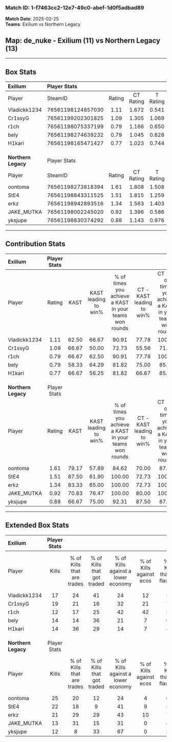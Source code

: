 ### Match ID: 1-f7463cc2-12e7-49c0-abef-1d0f5adbad89  
**Match Date**: 2025-02-25  
**Teams**: Exilium vs Northern Legacy  

## **Map**: de_nuke - Exilium (11) vs Northern Legacy (13)  
---  

## Box Stats  

| **Exilium**         | Player Stats      |        |           |          |       |       |       |         |        |      |     |
| :- | :- | :-: | :-: | :-: | :-: | :-: | :-: | :-: | :-: | :-: | :-: |
| Player              | SteamID           | Rating | CT Rating | T Rating | KAST  |  ADR  | Kills | Assists | Deaths | K/D  | HS% |
| Vladickk1234        | 76561198124857030 |  1.11  |   1.672   |  0.541   | 62.50 | 93.2  |  17   |    8    |   16   | 1.06 | 58  |
| Cr1ssyG             | 76561199202301825 |  1.09  |   1.305   |  1.069   | 66.67 | 86.0  |  19   |    2    |   19   | 1.00 | 26  |
| r1ch                | 76561198075337199 |  0.79  |   1.166   |  0.650   | 66.67 | 64.9  |  12   |    6    |   19   | 0.63 | 41  |
| bely                | 76561198274639232 |  0.79  |   1.045   |  0.628   | 58.33 | 68.3  |  14   |    1    |   19   | 0.74 | 42  |
| H1kari              | 76561198165471427 |  0.77  |   1.023   |  0.744   | 66.67 | 51.2  |  14   |    0    |   20   | 0.70 | 42  |
|                     |                   |        |           |          |       |       |       |         |        |      |     |
|                     |                   |        |           |          |       |       |       |         |        |      |     |
|                     |                   |        |           |          |       |       |       |         |        |      |     |
| **Northern Legacy** | Player Stats      |        |           |          |       |       |       |         |        |      |     |
| Player              | SteamID           | Rating | CT Rating | T Rating | KAST  |  ADR  | Kills | Assists | Deaths | K/D  | HS% |
| oontoma             | 76561198273818394 |  1.61  |   1.808   |  1.508   | 79.17 | 118.5 |  25   |    6    |   15   | 1.67 | 36  |
| StE4                | 76561198843311525 |  1.51  |   1.815   |  1.259   | 87.50 | 86.3  |  22   |    3    |   12   | 1.83 | 45  |
| erkz                | 76561198942893516 |  1.34  |   1.563   |  1.403   | 83.33 | 79.5  |  21   |    4    |   16   | 1.31 | 52  |
| JAKE_MUTKA          | 76561198002245020 |  0.92  |   1.396   |  0.586   | 70.83 | 58.7  |  13   |    4    |   15   | 0.87 | 38  |
| yksjupe             | 76561198830374292 |  0.88  |   1.143   |  0.976   | 66.67 | 77.1  |  12   |   13    |   18   | 0.67 | 41  |
---  

## Contribution Stats  

| **Exilium**         | Player Stats |       |                      |                                                        |                           |                                                             |                          |                                                            |
| :- | :-: | :-: | :-: | :-: | :-: | :-: | :-: | :-: |
| Player              |    Rating    | KAST  | KAST leading to win% | % of times you achieve a KAST in your teams won rounds | CT - KAST leading to win% | CT - % of times you achieve a KAST in your teams won rounds | T - KAST leading to win% | T - % of times you achieve a KAST in your teams won rounds |
| Vladickk1234        |     1.11     | 62.50 |        66.67         |                         90.91                          |           77.78           |                           100.00                            |          50.00           |                           75.00                            |
| Cr1ssyG             |     1.09     | 66.67 |        50.00         |                         72.73                          |           55.56           |                            71.43                            |          42.86           |                           75.00                            |
| r1ch                |     0.79     | 66.67 |        62.50         |                         90.91                          |           77.78           |                           100.00                            |          42.86           |                           75.00                            |
| bely                |     0.79     | 58.33 |        64.29         |                         81.82                          |           75.00           |                            85.71                            |          50.00           |                           75.00                            |
| H1kari              |     0.77     | 66.67 |        56.25         |                         81.82                          |           66.67           |                            85.71                            |          42.86           |                           75.00                            |
|                     |              |       |                      |                                                        |                           |                                                             |                          |                                                            |
|                     |              |       |                      |                                                        |                           |                                                             |                          |                                                            |
|                     |              |       |                      |                                                        |                           |                                                             |                          |                                                            |
| **Northern Legacy** | Player Stats |       |                      |                                                        |                           |                                                             |                          |                                                            |
| Player              |    Rating    | KAST  | KAST leading to win% | % of times you achieve a KAST in your teams won rounds | CT - KAST leading to win% | CT - % of times you achieve a KAST in your teams won rounds | T - KAST leading to win% | T - % of times you achieve a KAST in your teams won rounds |
| oontoma             |     1.61     | 79.17 |        57.89         |                         84.62                          |           70.00           |                            87.50                            |          44.44           |                           80.00                            |
| StE4                |     1.51     | 87.50 |        61.90         |                         100.00                         |           72.73           |                           100.00                            |          50.00           |                           100.00                           |
| erkz                |     1.34     | 83.33 |        65.00         |                         100.00                         |           72.73           |                           100.00                            |          55.56           |                           100.00                           |
| JAKE_MUTKA          |     0.92     | 70.83 |        76.47         |                         100.00                         |           80.00           |                           100.00                            |          71.43           |                           100.00                           |
| yksjupe             |     0.88     | 66.67 |        75.00         |                         92.31                          |           87.50           |                            87.50                            |          62.50           |                           100.00                           |
---  

## Extended Box Stats  

| **Exilium**         | Player Stats |                            |                            |                                    |                         |                              |                                 |        |                             |                                     |                          |                               |                            |
| :- | :-: | :-: | :-: | :-: | :-: | :-: | :-: | :-: | :-: | :-: | :-: | :-: | :-: |
| Player              |    Kills     | % of Kills that are trades | % of Kills that got traded | % of Kills against a lower economy | % of Kills against ecos | % of Kills that are flawless | % of Kills that are close duels | Deaths | % of Deaths that get traded | % of Deaths against a lower economy | % of Deaths against ecos | % of Deaths that are flawless | % of Deaths that are close |
| Vladickk1234        |      17      |             24             |             41             |                 24                 |           12            |              53              |               24                |   16   |              0              |                 19                  |            6             |              63               |             6              |
| Cr1ssyG             |      19      |             21             |             16             |                 32                 |           21            |              79              |                0                |   19   |             21              |                 26                  |            11            |              79               |             5              |
| r1ch                |      12      |             17             |             25             |                 42                 |           42            |              50              |               17                |   19   |             26              |                 21                  |            11            |              68               |             11             |
| bely                |      14      |             14             |             36             |                 21                 |            7            |              64              |                7                |   19   |             16              |                 16                  |            5             |              84               |             0              |
| H1kari              |      14      |             36             |             29             |                 14                 |            7            |              43              |               21                |   20   |             25              |                 25                  |            10            |              80               |             0              |
|                     |              |                            |                            |                                    |                         |                              |                                 |        |                             |                                     |                          |                               |                            |
|                     |              |                            |                            |                                    |                         |                              |                                 |        |                             |                                     |                          |                               |                            |
|                     |              |                            |                            |                                    |                         |                              |                                 |        |                             |                                     |                          |                               |                            |
| **Northern Legacy** | Player Stats |                            |                            |                                    |                         |                              |                                 |        |                             |                                     |                          |                               |                            |
| Player              |    Kills     | % of Kills that are trades | % of Kills that got traded | % of Kills against a lower economy | % of Kills against ecos | % of Kills that are flawless | % of Kills that are close duels | Deaths | % of Deaths that get traded | % of Deaths against a lower economy | % of Deaths against ecos | % of Deaths that are flawless | % of Deaths that are close |
| oontoma             |      25      |             20             |             12             |                 24                 |            4            |              68              |                4                |   15   |             20              |                 40                  |            7             |              53               |             27             |
| StE4                |      22      |             18             |             9              |                 41                 |            9            |              86              |                5                |   12   |             17              |                 25                  |            0             |              67               |             25             |
| erkz                |      21      |             29             |             29             |                 43                 |           10            |              71              |                5                |   16   |             38              |                 31                  |            0             |              69               |             0              |
| JAKE_MUTKA          |      13      |             31             |             15             |                 31                 |            0            |              85              |                0                |   15   |             20              |                 20                  |            0             |              67               |             7              |
| yksjupe             |      12      |             8              |             33             |                 67                 |            0            |              58              |                8                |   18   |             44              |                 33                  |            6             |              56               |             11             |
